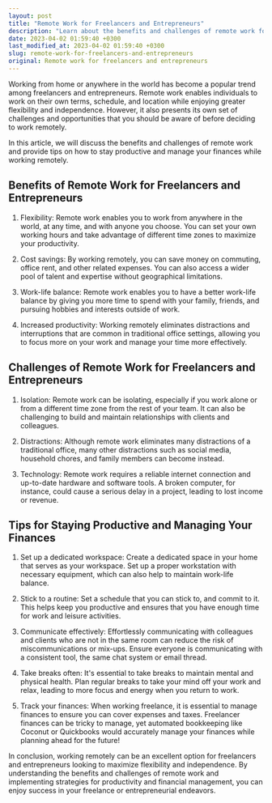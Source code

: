 ```yaml
---
layout: post
title: "Remote Work for Freelancers and Entrepreneurs"
description: "Learn about the benefits and challenges of remote work for freelancers and entrepreneurs, including tips for staying productive and managing finances."
date: 2023-04-02 01:59:40 +0300
last_modified_at: 2023-04-02 01:59:40 +0300
slug: remote-work-for-freelancers-and-entrepreneurs
original: Remote work for freelancers and entrepreneurs
---
```

Working from home or anywhere in the world has become a popular trend among freelancers and entrepreneurs. Remote work enables individuals to work on their own terms, schedule, and location while enjoying greater flexibility and independence. However, it also presents its own set of challenges and opportunities that you should be aware of before deciding to work remotely. 

In this article, we will discuss the benefits and challenges of remote work and provide tips on how to stay productive and manage your finances while working remotely. 

## Benefits of Remote Work for Freelancers and Entrepreneurs

1. Flexibility: Remote work enables you to work from anywhere in the world, at any time, and with anyone you choose. You can set your own working hours and take advantage of different time zones to maximize your productivity.

2. Cost savings: By working remotely, you can save money on commuting, office rent, and other related expenses. You can also access a wider pool of talent and expertise without geographical limitations.

3. Work-life balance: Remote work enables you to have a better work-life balance by giving you more time to spend with your family, friends, and pursuing hobbies and interests outside of work.

4. Increased productivity: Working remotely eliminates distractions and interruptions that are common in traditional office settings, allowing you to focus more on your work and manage your time more effectively.

## Challenges of Remote Work for Freelancers and Entrepreneurs

1. Isolation: Remote work can be isolating, especially if you work alone or from a different time zone from the rest of your team. It can also be challenging to build and maintain relationships with clients and colleagues.

2. Distractions: Although remote work eliminates many distractions of a traditional office, many other distractions such as social media, household chores, and family members can become instead.

3. Technology: Remote work requires a reliable internet connection and up-to-date hardware and software tools. A broken computer, for instance, could cause a serious delay in a project, leading to lost income or revenue.

## Tips for Staying Productive and Managing Your Finances

1. Set up a dedicated workspace: Create a dedicated space in your home that serves as your workspace. Set up a proper workstation with necessary equipment, which can also help to maintain work-life balance.

2. Stick to a routine: Set a schedule that you can stick to, and commit to it. This helps keep you productive and ensures that you have enough time for work and leisure activities.

3. Communicate effectively: Effortlessly communicating with colleagues and clients who are not in the same room can reduce the risk of miscommunications or mix-ups. Ensure everyone is communicating with a consistent tool, the same chat system or email thread.

4. Take breaks often: It's essential to take breaks to maintain mental and physical health. Plan regular breaks to take your mind off your work and relax, leading to more focus and energy when you return to work.

5. Track your finances: When working freelance, it is essential to manage finances to ensure you can cover expenses and taxes. Freelancer finances can be tricky to manage, yet automated bookkeeping like Coconut or Quickbooks would accurately manage your finances while planning ahead for the future!

In conclusion, working remotely can be an excellent option for freelancers and entrepreneurs looking to maximize flexibility and independence. By understanding the benefits and challenges of remote work and implementing strategies for productivity and financial management, you can enjoy success in your freelance or entrepreneurial endeavors.